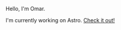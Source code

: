 Hello, I'm Omar. 

I'm currently working on Astro. [Check it out!](https://github.com/r0xly/Astro) 

